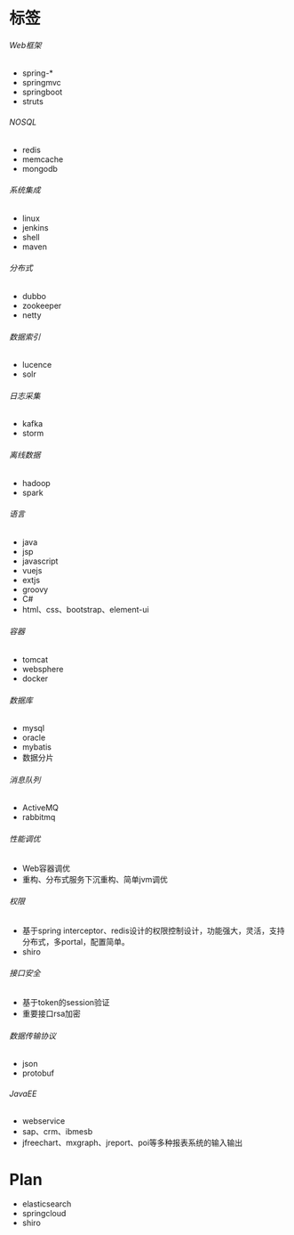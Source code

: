 # 标签
###### Web框架
* spring-*
* springmvc
* springboot
* struts
###### NOSQL
* redis
* memcache
* mongodb
###### 系统集成
* linux
* jenkins
* shell
* maven
###### 分布式
* dubbo
* zookeeper
* netty
###### 数据索引
* lucence
* solr
###### 日志采集
* kafka
* storm
###### 离线数据
* hadoop
* spark
###### 语言
* java
* jsp
* javascript
* vuejs
* extjs
* groovy
* C#
* html、css、bootstrap、element-ui
###### 容器
* tomcat
* websphere
* docker
###### 数据库
* mysql
* oracle
* mybatis
* 数据分片
###### 消息队列
* ActiveMQ
* rabbitmq
###### 性能调优
* Web容器调优
* 重构、分布式服务下沉重构、简单jvm调优
###### 权限
* 基于spring interceptor、redis设计的权限控制设计，功能强大，灵活，支持分布式，多portal，配置简单。
* shiro
###### 接口安全
* 基于token的session验证
* 重要接口rsa加密
###### 数据传输协议
* json
* protobuf
###### JavaEE
* webservice
* sap、crm、ibmesb
* jfreechart、mxgraph、jreport、poi等多种报表系统的输入输出


# Plan
* elasticsearch 
* springcloud
* shiro